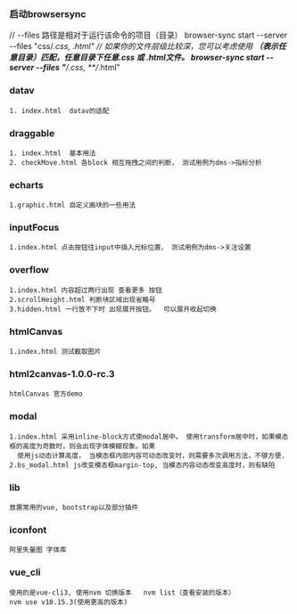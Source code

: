 ### 启动browsersync
// --files 路径是相对于运行该命令的项目（目录） 
browser-sync start --server --files "css/*.css, *.html"
// 如果你的文件层级比较深，您可以考虑使用 **（表示任意目录）匹配，任意目录下任意.css 或 .html文件。 
browser-sync start --server --files "**/*.css, **/*.html"

### datav
    1. index.html  datav的适配

### draggable
    1. index.html  基本用法
    2. checkMove.html 各block 相互拖拽之间的判断， 测试用例为dms->指标分析

### echarts
    1.graphic.html 自定义画块的一些用法
    
### inputFocus
    1.index.html 点击按钮往input中插入光标位置， 测试用例为dms->关注设置
    
### overflow
    1.index.html 内容超过两行出现 查看更多 按钮
    2.scrollHeight.html 判断块区域出现省略号
    3.hidden.html 一行放不下时 出现展开按钮。  可以展开收起切换

### htmlCanvas    
    1.index.html 测试截取图片

### html2canvas-1.0.0-rc.3
    htmlCanvas 官方demo

### modal
    1.index.html 采用inline-block方式使modal居中。 使用transform居中时，如果模态框的高度为奇数时，则会出现字体模糊现象。如果
      使用js动态计算高度， 当模态框内部内容可动态改变时，则需要多次调用方法，不够方便.
    2.bs_modal.html js改变模态框margin-top, 当模态内容动态改变高度时，则有缺陷


### lib
    放置常用的vue, bootstrap以及部分插件

### iconfont
    阿里失量图 字体库    

### vue_cli
    使用的是vue-cli3, 使用nvm 切换版本   nvm list（查看安装的版本）
    nvm use v10.15.3(使用更高的版本)


        